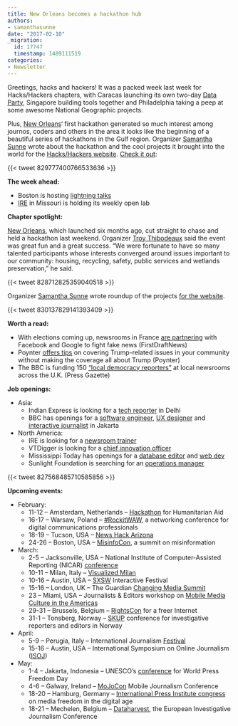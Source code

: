 ```yaml
---
title: New Orleans becomes a hackathon hub
authors:
- samanthasunne
date: "2017-02-10"
_migration:
  id: 17747
  timestamp: 1489111519
categories:
- Newsletter
---
```


Greetings, hacks and hackers! It was a packed week last week for Hacks/Hackers chapters, with Caracas launching its own two-day [Data Party][1], Singapore building tools together and Philadelphia taking a peep at some awesome National Geographic projects.

Plus, [New Orleans][2]&#8216; first hackathon generated so much interest among journos, coders and others in the area it looks like the beginning of a beautiful series of hackathons in the Gulf region. Organizer [Samantha Sunne][3] wrote about the hackathon and the cool projects it brought into the world for the [Hacks/Hackers website][4]. [Check it out][5]:

{{< tweet 829777400766533636 >}}

**The week ahead:**

  * Boston is hosting [lightning talks][6]
  * [IRE][7] in Missouri is holding its weekly open lab

**Chapter spotlight:**

[New Orleans][2], which launched six months ago, cut straight to chase and held a hackathon last weekend. Organizer [Troy Thibodeaux][8] said the event was great fun and a great success. &#8220;We were fortunate to have so many talented participants whose interests converged around issues important to our community: housing, recycling, safety, public services and wetlands preservation,&#8221; he said.

{{< tweet 828712825359040518 >}}

Organizer [Samantha Sunne][3] wrote roundup of the projects [for the website][5].

{{< tweet 830137829141393409 >}}

**Worth a read:**

  * With elections coming up, newsrooms in France [are partnering][9] with Facebook and Google to fight fake news (FirstDraftNews)
  * Poynter [offers tips][10] on covering Trump-related issues in your community without making the coverage all about Trump (Poynter)
  * The BBC is funding 150 [&#8220;local democracy reporters&#8221;][11] at local newsrooms across the U.K. (Press Gazette)

**Job openings:**

  * Asia: 
      * Indian Express is looking for a [tech reporter][12] in Delhi
      * BBC has openings for a [software engineer][13], [UX designer][14] and [interactive journalist][15] in Jakarta
  * North America: 
      * IRE is looking for a [newsroom trainer][16]
      * VTDigger is looking for a [chief innovation officer][17]
      * Mississippi Today has openings for a [database editor][18] and [web dev][19]
      * Sunlight Foundation is searching for an [operations manager][20]

{{< tweet 827568485710585856 >}}

**Upcoming events:**

  * February: 
      * 11-12 &#8211; Amsterdam, Netherlands &#8211; [Hackathon][21] for Humanitarian Aid
      * 16-17 &#8211; Warsaw, Poland &#8211; [#RockitWAW][22], a networking conference for digital communications professionals
      * 18-19 &#8211; Tucson, USA &#8211; [News Hack Arizona][23]
      * 24-26 &#8211; Boston, USA &#8211; [MisinfoCon][24], a summit on misinformation
  * March: 
      * 2-5 &#8211; Jacksonville, USA &#8211; National Institute of Computer-Assisted Reporting (NICAR) [conference][25]
      * 10-11 &#8211; Milan, Italy &#8211; [Visualized Milan][26]
      * 10-16 &#8211; Austin, USA &#8211; [SXSW][27] Interactive Festival
      * 15-16 &#8211; London, UK &#8211; The Guardian [Changing Media Summit][28]
      * 23 &#8211; Miami, USA &#8211; Journalists & Editors workshop on [Mobile Media Culture in the Americas][29]
      * 29-31 &#8211; Brussels, Belgium &#8211; [RightsCon][30] for a freer Internet
      * 31-1 &#8211; Tonsberg, Norway &#8211; [SKUP][31] conference for investigative reporters and editors in Norway
  * April: 
      * 5-9 &#8211; Perugia, Italy &#8211; International Journalism [Festival][32]
      * 15-16 &#8211; Austin, USA &#8211; International Symposium on Online Journalism ([ISOJ][33])
  * May: 
      * 1-4 &#8211; Jakarta, Indonesia &#8211; UNESCO&#8217;s [conference][34] for World Press Freedom Day
      * 4-6 &#8211; Galway, Ireland &#8211; [MoJoCon][35] Mobile Journalism Conference
      * 18-20 &#8211; Hamburg, Germany &#8211; [International Press Institute congress][36] on media freedom in the digital age
      * 18-21 &#8211; Mechelen, Belgium &#8211; [Dataharvest][37], the European Investigative Journalism Conference

 [1]: https://www.meetup.com/Hacks-Hackers-Periodistas-y-Programadores-Caracas/events/237191045/
 [2]: https://www.meetup.com/Hacks-Hackers-New-Orleans/
 [3]: https://twitter.com/samanthasunne?lang=en
 [4]: http://hackshackers.com/
 [5]: http://hackshackers.com/blog/2017/02/09/17734/
 [6]: https://www.meetup.com/hackshackersboston/events/237076413/
 [7]: http://www.meetup.com/hackshackersIRE/
 [8]: https://twitter.com/tthibo?lang=en
 [9]: https://firstdraftnews.com/crosscheck-launches/?utm_source=API+Need+to+Know+newsletter&utm_campaign=66458a6b36-EMAIL_CAMPAIGN_2017_02_06&utm_medium=email&utm_term=0_e3bf78af04-66458a6b36-38065925
 [10]: http://www.poynter.org/2017/how-your-newsroom-can-cover-the-trump-story-without-covering-trump/447850/?utm_source=API+Need+to+Know+newsletter&utm_campaign=66458a6b36-EMAIL_CAMPAIGN_2017_02_06&utm_medium=email&utm_term=0_e3bf78af04-66458a6b36-38065925
 [11]: http://inn.us1.list-manage.com/track/click?u=81670c9d1b5fbeba1c29f2865&id=5a44351bc0&e=d6ff5f9776
 [12]: https://hackpack.press/feed/snap/2488
 [13]: http://careerssearch.bbc.co.uk/jobs/job/Software-Engineer-Jakarta-Service-BBC/19806
 [14]: http://careerssearch.bbc.co.uk/jobs/job/Junior-Infographics-UX-Designer-Jakarta-Service-BBC/19805
 [15]: http://careerssearch.bbc.co.uk/jobs/job/Interactive-Journalist/19807
 [16]: http://bit.ly/iretrainer
 [17]: http://inn.us1.list-manage1.com/track/click?u=81670c9d1b5fbeba1c29f2865&id=4e3544d9f9&e=d6ff5f9776
 [18]: http://inn.us1.list-manage.com/track/click?u=81670c9d1b5fbeba1c29f2865&id=cdec76fa7f&e=d6ff5f9776
 [19]: http://product/Web%20Developer%20and%20Designer
 [20]: http://inn.us1.list-manage.com/track/click?u=81670c9d1b5fbeba1c29f2865&id=a8fa7ec23e&e=d6ff5f9776
 [21]: http://www.pwc.nl/hackingaid
 [22]: https://en.xing-events.com/RockitWAW.html
 [23]: http://www.newshackarizona.org/
 [24]: https://medium.com/misinfocon/misinfocon-a-summit-on-misinformation-feb-24-26-at-mit-media-lab-the-nieman-foundation-for-232507bd08a6#.twmhi9cgm
 [25]: http://ire.org/conferences/nicar2017/
 [26]: http://visualized.com/milan/
 [27]: https://www.sxsw.com/festivals/interactive/
 [28]: https://www.theguardian.com/media-network/changing-media-summit?CMP=ema-1698
 [29]: http://info.splashthat.com/wf/click?upn=YF9ow9LI0kSD4J9739cH4q7zxJPkSVnqy5dauEqKGuGVOA0wLqIA4H0fyHYjlf3w_h3EYRiceYmcE2w0m2fAsUdvQn6qbOUOB2Sacjxu96Pv2tAzN6XeAzQlWQw5ursYMzK67nKgxYCHYFKKz4X6PkjF12LaT9uZJmINJ5gOsS-2FWdCsNSO4zgrYDKWhVtO2y4HnSayJwUeFMnrKuhrZ2fuMqSct-2BkD0Ez8kH8cZzq0l10VVAN9MVwZ5lcP2TzurtlayteHCZTYaJASmDCgWIreaiTYdjjTw5-2Bhll-2F-2FvFvZExsRpQPqOOcgkeEGbpoa4AqVen3V48nVvgMelH4BpfW5qpuBZ6D12gESy0WcS8e5hfuDTC0ZreiTZFfmenxUWV-2FJrQqJy290lJr0mo8D0WUPg-3D-3D
 [30]: https://www.rightscon.org/
 [31]: https://skup2017aschedorg.sched.com/
 [32]: http://www.journalismfestival.com/
 [33]: https://online.journalism.utexas.edu/
 [34]: http://en.unesco.org/wpfd
 [35]: https://mojocon.rte.ie/
 [36]: https://ipiwoco2017.sched.com/list/descriptions/
 [37]: http://journalismfund.eu/event/eijc-dataharvest-2017-mechelen